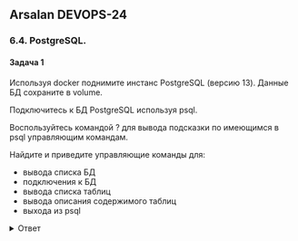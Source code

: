 ## Arsalan DEVOPS-24

### 6.4. PostgreSQL.

#### Задача 1
Используя docker поднимите инстанс PostgreSQL (версию 13). Данные БД сохраните в volume.

Подключитесь к БД PostgreSQL используя psql.

Воспользуйтесь командой \? для вывода подсказки по имеющимся в psql управляющим командам.

Найдите и приведите управляющие команды для:

* вывода списка БД
* подключения к БД
* вывода списка таблиц
* вывода описания содержимого таблиц
* выхода из psql


<details>
<summary>Ответ</summary>


</details>